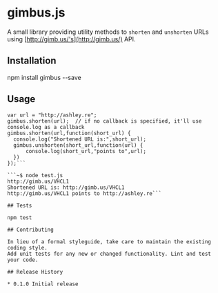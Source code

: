 gimbus.js
=========

A small library providing utility methods to `shorten` and `unshorten` URLs using [http://gimb.us/'s](http://gimb.us/) API.

## Installation

  npm install gimbus --save

## Usage

  ```var gimbus = require('gimbus');
  var url = "http://ashley.re";
  gimbus.shorten(url);  // if no callback is specified, it'll use console.log as a callback
  gimbus.shorten(url,function(short_url) {
  	console.log("Shortened URL is:",short_url);
  	gimbus.unshorten(short_url,function(url) {
  		console.log(short_url,"points to",url);
  	})
  });```

  ```~$ node test.js 
  http://gimb.us/VHCL1
  Shortened URL is: http://gimb.us/VHCL1
  http://gimb.us/VHCL1 points to http://ashley.re```

## Tests

  npm test

## Contributing

In lieu of a formal styleguide, take care to maintain the existing coding style.
Add unit tests for any new or changed functionality. Lint and test your code.

## Release History

* 0.1.0 Initial release